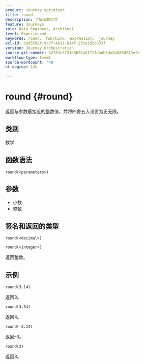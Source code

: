 ```yaml
---
product: journey optimizer
title: round
description: 了解函数轮次
feature: Journeys
role: Data Engineer, Architect
level: Experienced
keywords: round， function， expression， journey
exl-id: b9d5fd2f-9c7f-4811-b34f-23ce1d2c833f
version: Journey Orchestration
source-git-commit: 62783c5731a8b78a8171fdadb1da8a680d249efd
workflow-type: tm+mt
source-wordcount: '48'
ht-degree: 14%

---
```


# round {#round}

返回与参数最接近的整数值，并将四舍五入设置为正无限。

## 类别

数学

## 函数语法

`round(<parameters>)`

## 参数

* 小数
* 整数

## 签名和返回的类型

`round(<decimal>)`

`round(<integer>)`

返回整数。

## 示例

`round(3.14)`

返回3。

`round(3.54)`

返回4。

`round(-3.14)`

返回–3。

`round(3)`

返回3。

